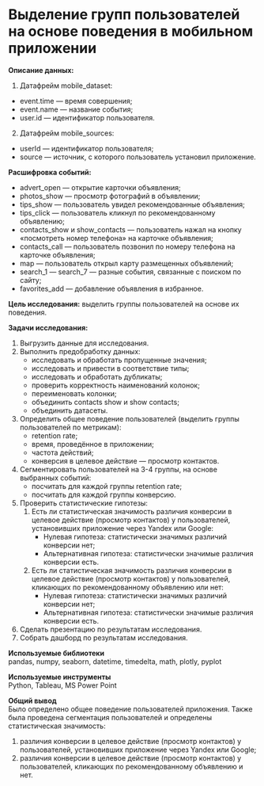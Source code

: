 # Выделение групп пользователей на основе поведения в мобильном приложении

**Описание данных:**  
1. Датафрейм mobile_dataset:  
* event.time  — время совершения;  
* event.name  — название события;  
* user.id  — идентификатор пользователя.  
  
2. Датафрейм mobile_sources:  
* userId  — идентификатор пользователя;  
* source  — источник, с которого пользователь установил приложение.  

**Расшифровка событий:** 
* advert_open  — открытие карточки объявления;  
* photos_show  — просмотр фотографий в объявлении;  
* tips_show  — пользователь увидел рекомендованные объявления;  
* tips_click  — пользователь кликнул по рекомендованному объявлению;  
* contacts_show  и  show_contacts  — пользователь нажал на кнопку «посмотреть номер телефона» на карточке объявления;  
* contacts_call  — пользователь позвонил по номеру телефона на карточке объявления;  
* map  — пользователь открыл карту размещенных объявлений;  
* search_1  —  search_7  — разные события, связанные с поиском по сайту;  
* favorites_add  — добавление объявления в избранное.

**Цель исследования:**
выделить группы пользователей на основе их поведения.  

**Задачи исследования:**  
1. Выгрузить данные для исследования.  
2. Выполнить предобработку данных:   
   * исследовать и обработать пропущенные значения;  
   * исследовать и привести в соответствие типы;  
   * исследовать и обработать дубликаты;  
   * проверить корректность наименований колонок;  
   * переименовать колонки;  
   * объединить contacts show и show contacts;  
   * объединить датасеты.  
3. Определить общее поведение пользователей (выделить группы пользователей по метрикам):   
   * retention rate;  
   * время, проведённое в приложении;     
   * частота действий;    
   * конверсия в целевое действие — просмотр контактов.  
4. Сегментировать пользователей на 3-4 группы, на основе выбранных событий:
   * посчитать для каждой группы retention rate;  
   * посчитать для каждой группы конверсию.  
5. Проверить статистические гипотезы:  
    1) Есть ли статистическая значимость различия конверсии в целевое действие (просмотр контактов) у пользователей, установивших приложение через Yandex или Google:  
        * Нулевая гипотеза: статистически значимых различий конверсии нет;  
        * Альтернативная гипотеза: статистически значимые различия конверсии есть.    
    2) Есть ли статистическая значимость различия конверсии в целевое действие (просмотр контактов) у пользователей, кликающих по рекомендованному объявлению или нет:  
        * Нулевая гипотеза: статистически значимых различий конверсии нет;  
        * Альтернативная гипотеза: статистически значимые различия конверсии есть.
6. Сделать презентацию по результатам исследования.
7. Собрать дашборд по результатам исследования.    

**Используемые библиотеки**  
pandas, numpy, seaborn, datetime, timedelta, math, plotly, pyplot

**Используемые инструменты**  
Python, Tableau, MS Power Point

**Общий вывод**  
Было определено общее поведение пользователей приложения. Также была проведена сегментация пользователей и определены статистическая значимость:  
1. различия конверсии в целевое действие (просмотр контактов) у пользователей, установивших приложение через Yandex или Google;  
2. различия конверсии в целевое действие (просмотр контактов) у пользователей, кликающих по рекомендованному объявлению и нет.  
